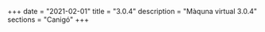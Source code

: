 +++
date        = "2021-02-01"
title       = "3.0.4"
description = "Màquna virtual 3.0.4"
sections    = "Canigó"
+++